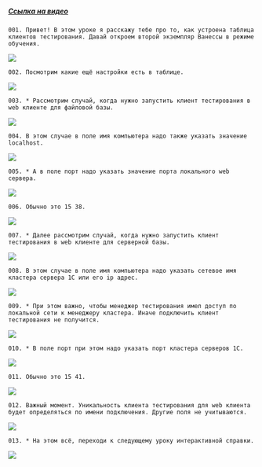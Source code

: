 ﻿##### [Ссылка на видео](https://youtu.be/Zk-Q89QuujU)

	001. Привет! В этом уроке я расскажу тебе про то, как устроена таблица клиентов тестирования. Давай откроем второй экземпляр Ванессы в режиме обучения.

![](https://vanessa-files.do.bit-erp.ru/Doc/1.2.040.1/MD/Глава02/images/000_КакУстроенаТаблицаКлиентовТестированияКолонкиЧасть4.png)

	002. Посмотрим какие ещё настройки есть в таблице.

![](https://vanessa-files.do.bit-erp.ru/Doc/1.2.040.1/MD/Глава02/images/004_КакУстроенаТаблицаКлиентовТестированияКолонкиЧасть4.png)

	003. * Рассмотрим случай, когда нужно запустить клиент тестирования в web клиенте для файловой базы.

![](https://vanessa-files.do.bit-erp.ru/Doc/1.2.040.1/MD/Глава02/images/009_КакУстроенаТаблицаКлиентовТестированияКолонкиЧасть4.png)

	004. В этом случае в поле имя компьютера надо также указать значение localhost.

![](https://vanessa-files.do.bit-erp.ru/Doc/1.2.040.1/MD/Глава02/images/016_КакУстроенаТаблицаКлиентовТестированияКолонкиЧасть4.png)

	005. * А в поле порт надо указать значение порта локального web сервера.

![](https://vanessa-files.do.bit-erp.ru/Doc/1.2.040.1/MD/Глава02/images/019_КакУстроенаТаблицаКлиентовТестированияКолонкиЧасть4.png)

	006. Обычно это 15 38.

![](https://vanessa-files.do.bit-erp.ru/Doc/1.2.040.1/MD/Глава02/images/024_КакУстроенаТаблицаКлиентовТестированияКолонкиЧасть4.png)

	007. * Далее рассмотрим случай, когда нужно запустить клиент тестирования в web клиенте для серверной базы.

![](https://vanessa-files.do.bit-erp.ru/Doc/1.2.040.1/MD/Глава02/images/027_КакУстроенаТаблицаКлиентовТестированияКолонкиЧасть4.png)

	008. В этом случае в поле имя компьютера надо указать сетевое имя кластера сервера 1С или его ip адрес.

![](https://vanessa-files.do.bit-erp.ru/Doc/1.2.040.1/MD/Глава02/images/032_КакУстроенаТаблицаКлиентовТестированияКолонкиЧасть4.png)

	009. * При этом важно, чтобы менеджер тестирования имел доступ по локальной сети к менеджеру кластера. Иначе подключить клиент тестирования не получится.

![](https://vanessa-files.do.bit-erp.ru/Doc/1.2.040.1/MD/Глава02/images/035_КакУстроенаТаблицаКлиентовТестированияКолонкиЧасть4.png)

	010. * В поле порт при этом надо указать порт кластера серверов 1С.

![](https://vanessa-files.do.bit-erp.ru/Doc/1.2.040.1/MD/Глава02/images/036_КакУстроенаТаблицаКлиентовТестированияКолонкиЧасть4.png)

	011. Обычно это 15 41.

![](https://vanessa-files.do.bit-erp.ru/Doc/1.2.040.1/MD/Глава02/images/041_КакУстроенаТаблицаКлиентовТестированияКолонкиЧасть4.png)

	012. Важный момент. Уникальность клиента тестирования для web клиента будет определяться по имени подключения. Другие поля не учитываются.

![](https://vanessa-files.do.bit-erp.ru/Doc/1.2.040.1/MD/Глава02/images/046_КакУстроенаТаблицаКлиентовТестированияКолонкиЧасть4.png)

	013. * На этом всё, переходи к следующему уроку интерактивной справки.

![](https://vanessa-files.do.bit-erp.ru/Doc/1.2.040.1/MD/Глава02/images/049_КакУстроенаТаблицаКлиентовТестированияКолонкиЧасть4.png)
